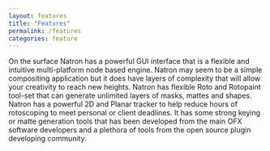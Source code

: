 ```yaml
---
layout: features
title: "Features"
permalink: /features
categories: feature
---
```


On the surface Natron has a powerful GUI interface that is a flexible and intuitive multi-platform node based engine. Natron may seem to be a simple compositing application but it does have layers of complexity that will allow your creativity to reach new heights. Natron has flexible Roto and Rotopaint tool-set that can generate unlimited layers of masks, mattes and shapes. Natron has a powerful 2D and Planar tracker to help reduce hours of rotoscoping to meet personal or client deadlines. It has some strong keying or matte generation tools that has been developed from the main OFX software developers and a plethora of tools from the open source plugin developing community.
